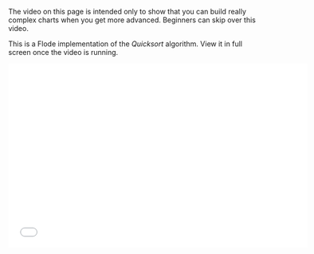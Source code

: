 The video on this page is intended only to show that you can build really complex charts when you get more advanced. Beginners can skip over this video.

This is a Flode implementation of the *Quicksort* algorithm. View it in full screen once the video is running.

<div class="video">
<div class="video-wrapper">
<iframe src="//player.vimeo.com/video/136606334" width="600" height="370" frameborder="0" webkitallowfullscreen mozallowflscreen allowfullscreen></iframe>
</div>
</div>
